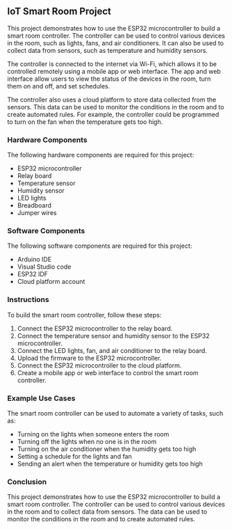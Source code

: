 ## IoT Smart Room Project

This project demonstrates how to use the ESP32 microcontroller to build a smart room controller. The controller can be used to control various devices in the room, such as lights, fans, and air conditioners. It can also be used to collect data from sensors, such as temperature and humidity sensors.

The controller is connected to the internet via Wi-Fi, which allows it to be controlled remotely using a mobile app or web interface. The app and web interface allow users to view the status of the devices in the room, turn them on and off, and set schedules.

The controller also uses a cloud platform to store data collected from the sensors. This data can be used to monitor the conditions in the room and to create automated rules. For example, the controller could be programmed to turn on the fan when the temperature gets too high.

### Hardware Components

The following hardware components are required for this project:

* ESP32 microcontroller
* Relay board
* Temperature sensor
* Humidity sensor
* LED lights
* Breadboard
* Jumper wires

### Software Components

The following software components are required for this project:

* Arduino IDE
* Visual Studio code
* ESP32 IDF
* Cloud platform account

### Instructions

To build the smart room controller, follow these steps:

1. Connect the ESP32 microcontroller to the relay board.
2. Connect the temperature sensor and humidity sensor to the ESP32 microcontroller.
3. Connect the LED lights, fan, and air conditioner to the relay board.
4. Upload the firmware to the ESP32 microcontroller.
5. Connect the ESP32 microcontroller to the cloud platform.
6. Create a mobile app or web interface to control the smart room controller.

### Example Use Cases

The smart room controller can be used to automate a variety of tasks, such as:

* Turning on the lights when someone enters the room
* Turning off the lights when no one is in the room
* Turning on the air conditioner when the humidity gets too high
* Setting a schedule for the lights and fan
* Sending an alert when the temperature or humidity gets too high

### Conclusion

This project demonstrates how to use the ESP32 microcontroller to build a smart room controller. The controller can be used to control various devices in the room and to collect data from sensors. The data can be used to monitor the conditions in the room and to create automated rules.
